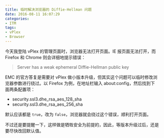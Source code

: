 ```yaml
---
title: 临时解决浏览器的 Diffie-Hellman 问题
date: 2016-08-11 16:07:29
categories:
- ITM
tags:
- vPlex
- Browser
---
```

今天我登陆 vPlex 的管理页面时，浏览器无法打开页面。IE 报页面无法打开，而 Firefox 和 Chrome 则会详细地提示错误：

> Server has a weak ephemeral Diffie-Hellman public key

EMC 的官方答复是需要对 vPlex 做小版本升级，但其实这个问题可以临时修改浏览器参数进行绕过。以 Firefox 为例，在地址栏输入 about:config，然后找到下面两条配置项：

* security.ssl3.dhe\_rsa\_aes\_128\_sha
* security.ssl3.dhe\_rsa\_aes\_256\_sha

默认应该都是 `true`，改为 `false`，浏览器就会绕过这个错误，顺利打开页面。

不过还是要提醒一下，这样做是牺牲安全为前提的，因此，等版本升级过后，还是要尽快改回默认值。